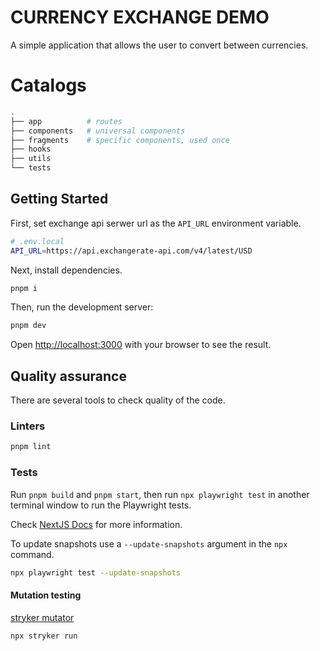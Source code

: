 # CURRENCY EXCHANGE DEMO

A simple application that allows the user to convert between currencies.

# Catalogs

```bash
.
├── app          # routes
├── components   # universal components 
├── fragments    # specific components, used once
├── hooks
├── utils
└── tests
```

## Getting Started

First, set exchange api serwer url as the `API_URL` environment variable.

```bash
# .env.local
API_URL=https://api.exchangerate-api.com/v4/latest/USD
```

Next, install dependencies.

```bash
pnpm i
```

Then, run the development server:

```bash
pnpm dev
```

Open [http://localhost:3000](http://localhost:3000) with your browser to see the result.

## Quality assurance

There are several tools to check quality of the code.

### Linters

```bash
pnpm lint
```

### Tests

Run `pnpm build` and `pnpm start`, then run `npx playwright test` in another terminal window to run the Playwright tests.

Check [NextJS Docs](https://nextjs.org/docs/pages/building-your-application/testing/playwright#running-your-playwright-tests) for more information.

To update snapshots use a `--update-snapshots` argument in the `npx` command.

```bash
npx playwright test --update-snapshots
```

#### Mutation testing

[stryker mutator](https://stryker-mutator.io/docs/stryker-js/getting-started/)

```bash
npx stryker run
```